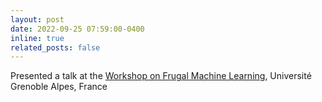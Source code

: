 ```yaml
---
layout: post
date: 2022-09-25 07:59:00-0400
inline: true
related_posts: false
---
```


Presented a talk at the [Workshop on Frugal Machine Learning](https://miai.univ-grenoble-alpes.fr/journees-sur-la-recherche-en-apprentissage-frugal-24-25-novembre-2022-880418.kjsp), Université Grenoble Alpes, France
